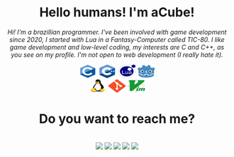 <h1 align = "center"> Hello humans! I'm aCube!</h1>

<!-- Resume -->
<p align = "center"><em>
Hi! I'm a brazillian programmer. I've been involved with game development since 2020, I started with Lua in a Fantasy-Computer called TIC-80. I like game development and low-level coding, my interests are C and C++, as you see on my profile. I'm not open to web development (I really hate it).
</em></p>

<!-- Languages and Tools -->
<div align = "center" style = "display: inline_block">
	<img alt="C" width="40" height="30" src="https://raw.githubusercontent.com/devicons/devicon/master/icons/c/c-original.svg">
	<img alt="C++" width="40" height="30" src="https://raw.githubusercontent.com/devicons/devicon/master/icons/cplusplus/cplusplus-original.svg">
	<img alt="Lua" width="40" height="30" src="https://raw.githubusercontent.com/devicons/devicon/master/icons/lua/lua-original.svg">
	<img alt="Godot" width="40" height="30" src="https://raw.githubusercontent.com/devicons/devicon/master/icons/godot/godot-original.svg">
	<br>
	<img alt="linux" width="40" height="30" src="https://raw.githubusercontent.com/devicons/devicon/master/icons/linux/linux-original.svg">
	<img alt="git" width="40" height="30" src="https://raw.githubusercontent.com/devicons/devicon/master/icons/git/git-original.svg">
	<img alt="vim" width="40" height="30" src="https://raw.githubusercontent.com/devicons/devicon/master/icons/vim/vim-plain.svg">
</div>

<!-- Social Medias -->
<div align = "center">
<h1> Do you want to reach me? </h1>
<br>
<a target="_blank" href="https://t.me/aCubeOne"> <img src="https://img.shields.io/badge/Telegram-2CA5E0?style=for-the-badge&logo=telegram&logoColor=black"></a>
<a href="https://discord.com/users/558733225426550799"><img src="https://img.shields.io/badge/Discord-5865F2?style=for-the-badge&logo=discord&logoColor=black"></a>
<a target="_blank" href="https://www.linkedin.com/in/acube-567327253/"><img src="https://img.shields.io/badge/-LinkedIn-%230077B5?style=for-the-badge&logo=linkedin&logoColor=black"></a>
<a target="_blank" href="https://www.youtube.com/c/aCube_1"><img src="https://img.shields.io/badge/-Youtube-FF1212?style=for-the-badge&logo=youtube&logoColor=black"></a>
<a target="_blank" href="mailto:player559001@gmail.com"><img src="https://img.shields.io/badge/Gmail-D14836?style=for-the-badge&logo=gmail&logoColor=black"></a>
</div>
